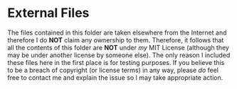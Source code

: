 # External Files

The files contained in this folder are taken elsewhere from the Internet and therefore I do **NOT** claim any ownership to them.  Therefore, it follows that all the contents of this folder are **NOT** under *my* MIT License (although they may be under another license by someone else).  The only reason I included these files here in the first place is for testing purposes.  If you believe this to be a breach of copyright (or license terms) in any way, please *do* feel free to contact me and explain the issue so I may take appropriate action.
